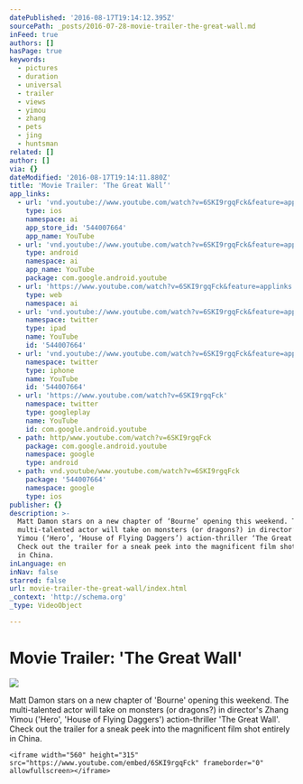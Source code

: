 ```yaml
---
datePublished: '2016-08-17T19:14:12.395Z'
sourcePath: _posts/2016-07-28-movie-trailer-the-great-wall.md
inFeed: true
authors: []
hasPage: true
keywords:
  - pictures
  - duration
  - universal
  - trailer
  - views
  - yimou
  - zhang
  - pets
  - jing
  - huntsman
related: []
author: []
via: {}
dateModified: '2016-08-17T19:14:11.880Z'
title: 'Movie Trailer: ‘The Great Wall’'
app_links:
  - url: 'vnd.youtube://www.youtube.com/watch?v=6SKI9rgqFck&feature=applinks'
    type: ios
    namespace: ai
    app_store_id: '544007664'
    app_name: YouTube
  - url: 'vnd.youtube://www.youtube.com/watch?v=6SKI9rgqFck&feature=applinks'
    type: android
    namespace: ai
    app_name: YouTube
    package: com.google.android.youtube
  - url: 'https://www.youtube.com/watch?v=6SKI9rgqFck&feature=applinks'
    type: web
    namespace: ai
  - url: 'vnd.youtube://www.youtube.com/watch?v=6SKI9rgqFck&feature=applinks'
    namespace: twitter
    type: ipad
    name: YouTube
    id: '544007664'
  - url: 'vnd.youtube://www.youtube.com/watch?v=6SKI9rgqFck&feature=applinks'
    namespace: twitter
    type: iphone
    name: YouTube
    id: '544007664'
  - url: 'https://www.youtube.com/watch?v=6SKI9rgqFck'
    namespace: twitter
    type: googleplay
    name: YouTube
    id: com.google.android.youtube
  - path: http/www.youtube.com/watch?v=6SKI9rgqFck
    package: com.google.android.youtube
    namespace: google
    type: android
  - path: vnd.youtube/www.youtube.com/watch?v=6SKI9rgqFck
    package: '544007664'
    namespace: google
    type: ios
publisher: {}
description: >-
  Matt Damon stars on a new chapter of ‘Bourne’ opening this weekend. The
  multi-talented actor will take on monsters (or dragons?) in director’s Zhang
  Yimou (‘Hero’, ‘House of Flying Daggers’) action-thriller ‘The Great Wall’.
  Check out the trailer for a sneak peek into the magnificent film shot entirely
  in China.
inLanguage: en
inNav: false
starred: false
url: movie-trailer-the-great-wall/index.html
_context: 'http://schema.org'
_type: VideoObject

---
```

# Movie Trailer: 'The Great Wall'
![](https://the-grid-user-content.s3-us-west-2.amazonaws.com/0ea9a803-adf5-4f9a-bafd-2b05280c3cd1.jpg)

Matt Damon stars on a new chapter of 'Bourne' opening this weekend. The multi-talented actor will take on monsters (or dragons?) in director's Zhang Yimou ('Hero', 'House of Flying Daggers') action-thriller 'The Great Wall'. Check out the trailer for a sneak peek into the magnificent film shot entirely in China.

    <iframe width="560" height="315" src="https://www.youtube.com/embed/6SKI9rgqFck" frameborder="0" allowfullscreen></iframe>